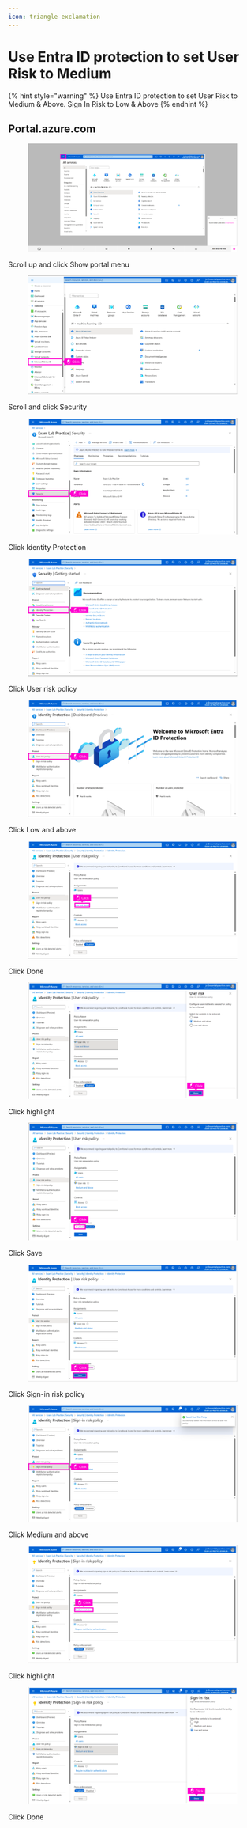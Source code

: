 ```yaml
---
icon: triangle-exclamation
---
```


# Use Entra ID protection to set User Risk to Medium

{% hint style="warning" %}
Use Entra ID protection to set User Risk to Medium & Above. Sign In Risk to Low & Above
{% endhint %}

## Portal.azure.com

<figure><img src="../../.gitbook/assets/image (13) (1) (1).png" alt=""><figcaption></figcaption></figure>

Scroll up and click Show portal menu

<figure><img src="../../.gitbook/assets/image (1) (1) (1) (1).png" alt=""><figcaption></figcaption></figure>

Scroll and click Security

<figure><img src="../../.gitbook/assets/image (2) (1) (1) (1).png" alt=""><figcaption></figcaption></figure>

Click Identity Protection

<figure><img src="../../.gitbook/assets/image (3) (1) (1) (1).png" alt=""><figcaption></figcaption></figure>

Click User risk policy

<figure><img src="../../.gitbook/assets/image (4) (1) (1) (1).png" alt=""><figcaption></figcaption></figure>

Click Low and above

<figure><img src="../../.gitbook/assets/image (5) (1) (1) (1).png" alt=""><figcaption></figcaption></figure>

Click Done

<figure><img src="../../.gitbook/assets/image (6) (1) (1) (1).png" alt=""><figcaption></figcaption></figure>

Click highlight

<figure><img src="../../.gitbook/assets/image (7) (1) (1) (1).png" alt=""><figcaption></figcaption></figure>

Click Save

<figure><img src="../../.gitbook/assets/image (8) (1) (1) (1).png" alt=""><figcaption></figcaption></figure>

Click Sign-in risk policy

<figure><img src="../../.gitbook/assets/image (9) (1) (1) (1).png" alt=""><figcaption></figcaption></figure>

Click Medium and above

<figure><img src="../../.gitbook/assets/image (10) (1) (1) (1).png" alt=""><figcaption></figcaption></figure>

Click highlight

<figure><img src="../../.gitbook/assets/image (11) (1) (1) (1).png" alt=""><figcaption></figcaption></figure>

Click Done

